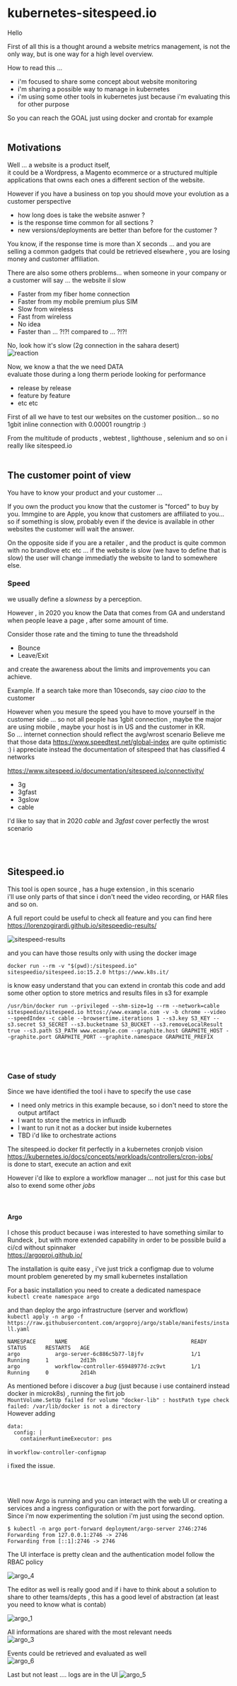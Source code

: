 # kubernetes-sitespeed.io


Hello  

First of all this is a thought around a website metrics management, is not the only way, but is one way for a high level overview.

How to read this ...  
 - i'm focused to share some concept about website monitoring
 - i'm sharing a possible way to manage in kubernetes  
 - i'm using some other tools in kubernetes just because i'm evaluating this for other purpose  

So you can reach the GOAL just using docker and crontab for example
<br/><br/>
## Motivations 
Well ... a website is a product itself,  
it could be a Wordpress, a Magento ecommerce or a structured multiple applications that owns each ones a different section of the website.  

However if you have a business on top you should move your evolution as a customer perspective
- how long does is take the website asnwer ?   
- is the response time common for all sections ?
- new versions/deployments are better than before for the customer ? 

You know, if the response time is more than X seconds ... and you are selling a common gadgets that could be retrieved elsewhere , you are losing money and customer affiliation.  

There are also some others problems... when someone in your company or a customer will say ... the website il slow  

- Faster from my fiber home connection
- Faster from my mobile premium plus SIM
- Slow from wireless
- Fast from wireless
- No idea
- Faster than … ?!?! compared to ... ?!?!  



No, look how it's slow (2g connection in the sahara desert)  
![reaction](https://res.cloudinary.com/ethzero/image/upload/c_scale,w_286/v1601534563/misc/Screenshot_2020-10-01_at_08.40.06.png "reaction")   


Now, we know a that the we need DATA  
evaluate those during a long therm periode looking for performance
- release by release
- feature by feature
- etc etc


First of all we have to test our websites on the customer position... so no 1gbit inline connection with 0.00001 roungtrip :) 

From the multitude of products , webtest , lighthouse , selenium and so on i really like sitespeed.io
<br/><br/>

## The customer point of view  

You have to know your product and your customer ... 

If you own the product you know that the customer is "forced" to buy by you.
Immgine to are Apple, you know that customers are affiliated to you... so if something is slow, probably even if the device is available in other websites the customer will wait the answer.  

On the opposite side if you are a retailer , and the product is quite common 
with no brandlove etc etc ... if the website is slow (we have to define that is slow) the user will change immediatly the website to land to somewhere else.

### Speed
we usually define a *slowness* by a perception. 

However , in 2020 you know the Data that comes from GA and understand when people leave a page , after some amount of time.

Consider those rate and the timing to tune the threadshold 
- Bounce 
- Leave/Exit   

and create the awareness about the limits and improvements you can achieve.

Example. If a search take more than 10seconds, say *ciao ciao* to the customer

However when you mesure the speed you have to move yourself in the customer side ... so not all people has 1gbit connection , maybe the major are using mobile , maybe your host is in US and the customer in KR.  
So ... internet connection should reflect the avg/wrost scenario
Believe me that those data https://www.speedtest.net/global-index are quite optimistic :) i appreciate instead the documentation of sitespeed that has classified 4 networks

https://www.sitespeed.io/documentation/sitespeed.io/connectivity/

- 3g
- 3gfast
- 3gslow
- cable

I'd like to say that in 2020 *cable* and *3gfast* cover perfectly the wrost scenario


<br/><br/>
## Sitespeed&#46;io

This tool is open source , has a huge extension , in this scenario  
i'll use only parts of that since i don't need the video recording, or HAR files and so on.  

A full report could be useful to check all feature and you can find here  
https://lorenzogirardi.github.io/sitespeedio-results/

![sitespeed-results](https://res.cloudinary.com/ethzero/image/upload/v1601387533/misc/sitespeed-results.png "sitespeed-results")   

and you can have those results only with using the docker image

```docker run --rm -v "$(pwd):/sitespeed.io" sitespeedio/sitespeed.io:15.2.0 https://www.k8s.it/```

is know easy understand that you can extend in crontab this code and add some other option to store metrics and results files in s3 for example  

```/usr/bin/docker run --privileged --shm-size=1g --rm --network=cable sitespeedio/sitespeed.io httos://www.example.com -v -b chrome --video --speedIndex -c cable --browsertime.iterations 1 --s3.key S3_KEY --s3.secret S3_SECRET --s3.bucketname S3_BUCKET --s3.removeLocalResult true --s3.path S3_PATH www.ecample.com --graphite.host GRAPHITE_HOST --graphite.port GRAPHITE_PORT --graphite.namespace GRAPHITE_PREFIX```



<br/><br/>


### Case of study  
Since we have identified the tool i have to specify the use case  

- I need only metrics in this example because, so i don't need to store the output artifact   
- I want to store the metrics in influxdb  
- I want to run it not as a docker but inside kubernetes  
- TBD i'd like to orchestrate actions  

The sitespeed&#46;io docker fit perfectly in a kubernetes cronjob vision  
https://kubernetes.io/docs/concepts/workloads/controllers/cron-jobs/  
is done to start, execute an action and exit

However i'd like to explore a workflow manager ... not just for this case but also to exend some other *jobs*   
<br/><br/>

#### Argo

I chose this product because i was interested to have something similar to Rundeck , but with more extended capability in order to be possible build a ci/cd without spinnaker   
https://argoproj.github.io/

The installation is quite easy , i've just trick a configmap due to volume mount problem genereted by my small kubernetes installation  

For a basic installation you need to create a dedicated namespace   
```kubectl create namespace argo```  

and than deploy the argo infrastructure (server and workflow)  
```kubectl apply -n argo -f https://raw.githubusercontent.com/argoproj/argo/stable/manifests/install.yaml```   

```
NAMESPACE      NAME                                       READY   STATUS      RESTARTS   AGE
argo           argo-server-6c886c5b77-l8jfv               1/1     Running     1          2d13h
argo           workflow-controller-65948977d-zc9vt        1/1     Running     0          2d14h
````

As mentioned before i discover a *bug* (just because i use containerd instead docker in microk8s) , running the firt job  
```MountVolume.SetUp failed for volume "docker-lib" : hostPath type check failed: /var/lib/docker is not a directory```  
However adding 

```
data:
  config: |
    containerRuntimeExecutor: pns
```

in ```workflow-controller-configmap```

i fixed the issue.

<br/><br/>

Well now Argo is running and you can interact with the web UI or creating a services and a ingress configuration or with the port forwarding.  
Since i'm now experimenting the solution i'm just using the second option.  

```
$ kubectl -n argo port-forward deployment/argo-server 2746:2746
Forwarding from 127.0.0.1:2746 -> 2746
Forwarding from [::1]:2746 -> 2746
```  

The UI interface is pretty clean and the authentication model follow the RBAC policy   

![argo_4](https://res.cloudinary.com/ethzero/image/upload/c_scale,w_1080/v1601559087/misc/argo_4.png "argo_4")   

The editor as well is really good and if i have to think about a solution to share to other teams/depts , this has a good level of abstraction (at least you need to know what is contab)  

![argo_1](https://res.cloudinary.com/ethzero/image/upload/c_scale,w_1080/v1601559087/misc/argo_1.png "argo_1")   

All informations are shared with the most relevant needs   
![argo_3](https://res.cloudinary.com/ethzero/image/upload/c_scale,w_1080/v1601559088/misc/argo_3.png "argo_3")   

Events could be retrieved and evaluated as well  
![argo_6](https://res.cloudinary.com/ethzero/image/upload/c_scale,w_420/v1601559087/misc/argo_6.png "argo_6")   

Last but not least .... logs are in the UI
![argo_5](https://res.cloudinary.com/ethzero/image/upload/c_scale,w_1080/v1601559087/misc/argo_5.png "argo_5")   




















